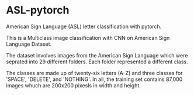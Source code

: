 # ASL-pytorch
American Sign Language (ASL) letter classification with pytorch.

This is a Multiclass image classification with CNN on American Sign Language Dataset.

The dataset involves images from the American Sign Language which were seprated into 29 different folders. Each folder represented a different class.

The classes are made up of twenty-six letters (A-Z) and three classes for 'SPACE', 'DELETE', and 'NOTHING'. In all, the training set contains 87,000 images whuch are 200x200 pixesls in width and height.

